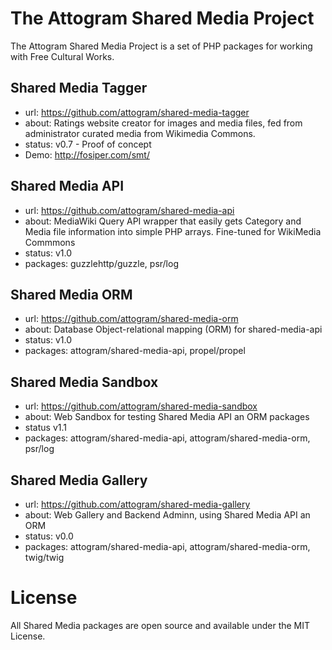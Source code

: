 # The Attogram Shared Media Project

The Attogram Shared Media Project is a set of PHP packages for working with Free Cultural Works.

## Shared Media Tagger
* url: https://github.com/attogram/shared-media-tagger
* about: Ratings website creator for images and media files, fed from administrator curated media from Wikimedia Commons.
* status: v0.7 - Proof of concept
* Demo: http://fosiper.com/smt/

## Shared Media API
* url: https://github.com/attogram/shared-media-api
* about: MediaWiki Query API wrapper that easily gets Category and Media file information into simple PHP arrays. Fine-tuned for WikiMedia Commmons
* status: v1.0
* packages: guzzlehttp/guzzle, psr/log

## Shared Media ORM
* url: https://github.com/attogram/shared-media-orm
* about: Database Object-relational mapping (ORM) for shared-media-api
* status: v1.0
* packages: attogram/shared-media-api, propel/propel

## Shared Media Sandbox
* url: https://github.com/attogram/shared-media-sandbox
* about: Web Sandbox for testing Shared Media API an ORM packages
* status v1.1
* packages: attogram/shared-media-api, attogram/shared-media-orm, psr/log

## Shared Media Gallery
* url: https://github.com/attogram/shared-media-gallery
* about: Web Gallery and Backend Adminn, using Shared Media API an ORM
* status: v0.0
* packages: attogram/shared-media-api, attogram/shared-media-orm, twig/twig

# License
All Shared Media packages are open source and available under the MIT License.
